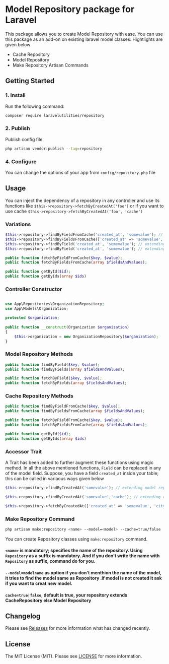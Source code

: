 # Model Repository package for Laravel

This package allows you to create Model Repository with ease. You can use this package as an add-on on existing laravel model classes. Hightlights are given below

* Cache Repository
* Model Repository
* Make Repository Artisan Commands

## Getting Started

### 1. Install

Run the following command:

```bash
composer require laravelutilities/repository
```
### 2. Publish

Publish config file.

```bash
php artisan vendor:publish --tag=repository
```


### 4. Configure

You can change the options of your app from `config/repository.php` file

## Usage

You can inject the dependency of a repository in any controller and use its functions like `$this->repository->fetchByCreatedAt('foo')` or if you want to use cache `$this->repository->fetchByCreatedAt('foo', 'cache')`
### Variations 
```php
$this->repository->findByFieldFromCache('created_at', 'somevalue'); // extending cache repository; fetch only single value
$this->repository->findByFieldsFromCache(['created_at' => 'somevalue', 'city' => 'someanothervalue',...]); // fetch multiple values
$this->repository->findByField('created_at', 'somevalue'); // extending model repository; fetch only single value
$this->repository->findByField('created_at', 'somevalue'); // extending model repository; fetch only single value

public function fetchByFieldFromCache($key, $value);
public function fetchByFieldsFromCache(array $fieldsAndValues);

public function getById($id);
public function getByIds(array $ids)

```

### Controller Constructor

```php

use App\Repositories\OrganizationRepository;
use App\Models\Organization;

protected $organization;
    
public function __construct(Organization $organization)
{
    $this->organization = new OrganizationRepository($organization);
}
```
### Model Repository Methods

```php
public function findByField($key, $value);
public function findByFields(array $fieldsAndValues);

public function fetchByField($key, $value);
public function fetchByFields(array $fieldsAndValues);
```

### Cache Repository Methods

```php
public function findByFieldFromCache($key, $value);
public function findByFieldsFromCache(array $fieldsAndValues);

public function fetchByFieldFromCache($key, $value);
public function fetchByFieldsFromCache(array $fieldsAndValues);

public function getById($id);
public function getByIds(array $ids)

```



### Accessor Trait

A Trait has been added to further augment these functions using magic method. In all the above mentioned functions, `Field` can be replaced in any of the model field. Suppose, you have a field `created_at` inside your table; this can be called in variaous ways given below

```php
$this->repository->findByCreatedAt('somevalue'); // extending model repository; fetch only single value

$this->repository->findByCreatedAt('somevalue','cache'); // extending cache repository; fetch only single value

$this->repository->fetchByCreatedAt(['created_at' => 'somevalue', 'city' => 'someanothervalue',...]); // fetch multiple values
```

### Make Repository Command

```bash
php artisan make:repository <name> --model=<model> --cache=true/false
```
You can create Repository classes using `make:repository` command.
#### `<name>` is mandatory; specifies the name of the repository. Using `Repository` as a suffix is mandatory. And if you don't write the name with `Repository` as suffix, command do for you.
#### `--model=modelname` as option if you don't menthion the name of the model, it tries to find the model same as Repository .if model is not created it ask if you want to creat new model.
#### `cache=true|false`, default is true, your repository extends CacheRepository else Model Repository

## Changelog

Please see [Releases](../../releases) for more information what has changed recently.

## License

The MIT License (MIT). Please see [LICENSE](LICENSE.md) for more information.
